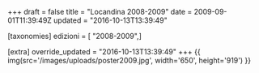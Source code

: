 +++
draft = false
title = "Locandina 2008-2009"
date = 2009-09-01T11:39:49Z
updated = "2016-10-13T13:39:49"

[taxonomies]
edizioni = [ "2008-2009",]

[extra]
override_updated = "2016-10-13T13:39:49"
+++
{{ img(src='/images/uploads/poster2009.jpg', width='650', height='919') }}
